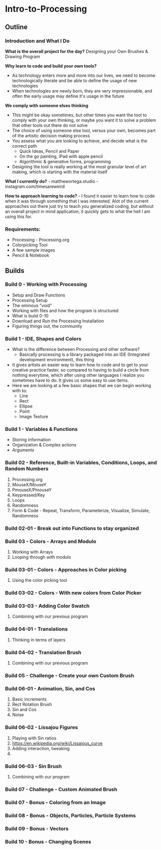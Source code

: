 # Intro-to-Processing

## Outline

### Introduction and What I Do

**What is the overall project for the day?**
Designing your Own Brushes & Drawing Program

**Why learn to code and build your own tools?**

- As technology enters more and more into our lives, we need to become technologically literate and be able to define the usage of new technologies
- When technologies are newly born, they are very impressionable, and often the early usage may define it's usage in the future

**We comply with someone elses thinking**

- This might be okay sometimes, but other times you want the tool to comply with your own thinking, or maybe you want it to solve a problem that other tools out there do not solve
- The choice of using someone else tool, versus your own, becomes part of the artistic decision making process
- You assess what you are looking to achieve, and decide what is the correct path
  - Quick Ideas, Pencil and Paper
  - On the go painting, iPad with apple pencil
  - Algorithmic & generative forms, programming
- Designing the tool is really working at the most granular level of art making, which is starting with the material itself

**What I currently do?**
    - matthewortega.studio
    - instagram.com/timesareweird

**How to approach learning to code?**
    - I found it easier to learn how to code when it was through something that I was interested. Alot of the current approaches out there just try to teach you generalized coding, but without an overall project in mind application, it quickly gets to what the hell I am using this for.

### Requirements:
- Processing - Processing.org
- Colorpicking Tool
- A few sample images
- Pencil & Notebook

## Builds

### Build 0 - Working with Processing
- Setup and Draw Functions
- Processing Setup
- The ominous "void"
- Working with files and how the program is structured
- What is build 0-10
- Download and Run the Processing Installation
- Figuring things out, the community

### Build 1 - IDE, Shapes and Colors
- What is the difference between Processing and other software?
    - Basically processing is a library packaged into an IDE (Integrated development environment), this thing
- It gives artists an easier way to learn how to code and to get to your creative practice faster, so compared to having to build a circle from nothing everytime, which after using other languages I realize you sometimes have to do. It gives us some easy to use items.
- Here we are looking at a few basic shapes that we can begin working with to:
    - Line
    - Rect
    - Ellipse
    - Point
    - Image Texture

### Build 1 - Variables & Functions
- Storing information
- Organization & Complex actions
- Arguments

### Build 02 - Reference, Built-in Variables, Conditions, Loops, and Random Numbers
1. Processing.org
2. MouseX/MouseY
3. PmouseX/PmouseY
4. Keypressed/Key
5. Loops
5. Randomness
6. Form & Code - Repeat, Transform, Parameterize, Visualize, Simulate, Randomness


### Build 02-01 - Break out into Functions to stay organized

### Build 03 - Colors - Arrays and Modulo
1. Working with Arrays
2. Looping through with modulo

### Build 03-01 - Colors - Approaches in Color picking
1. Using the color picking tool

### Build 03-02 - Colors - With new colors from Color Picker
### Build 03-03 - Adding Color Swatch
1. Combining with our previous program

### Build 04-01 - Translations
1. Thinking in terms of layers

### Build 04-02 - Translation Brush
1. Combining with our previous program

### Build 05 - Challenge - Create your own Custom Brush

### Build 06-01 - Animation, Sin, and Cos
1. Basic increments
2. Rect Rotation Brush
2. Sin and Cos
3. Noise

### Build 06-02 - Lissajou Figures
1. Playing with Sin ratios
2. https://en.wikipedia.org/wiki/Lissajous_curve
3. Adding interaction, tweaking
4. 
### Build 06-03 - Sin Brush
1. Combining with our program

### Build 07 - Challenge - Custom Animated Brush

### Build 07 - Bonus - Coloring from an Image
### Build 08 - Bonus - Objects, Particles, Particle Systems
### Build 09 - Bonus - Vectors
### Build 10 - Bonus - Changing Scenes